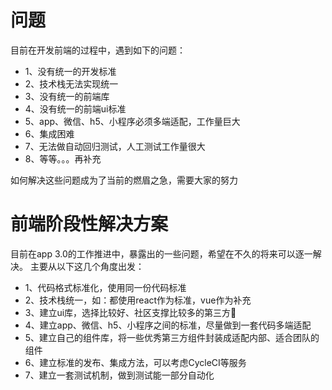 # 问题

目前在开发前端的过程中，遇到如下的问题：

+ 1、没有统一的开发标准
+ 2、技术栈无法实现统一
+ 3、没有统一的前端库
+ 4、没有统一的前端ui标准
+ 5、app、微信、h5、小程序必须多端适配，工作量巨大
+ 6、集成困难
+ 7、无法做自动回归测试，人工测试工作量很大
+ 8、等等。。。再补充

如何解决这些问题成为了当前的燃眉之急，需要大家的努力


# 前端阶段性解决方案

目前在app 3.0的工作推进中，暴露出的一些问题，希望在不久的将来可以逐一解决。
主要从以下这几个角度出发：

+ 1、代码格式标准化，使用同一份代码标准
+ 2、技术栈统一，如：都使用react作为标准，vue作为补充
+ 3、建立ui库，选择比较好、社区支撑比较多的第三方
+ 4、建立app、微信、h5、小程序之间的标准，尽量做到一套代码多端适配
+ 5、建立自己的组件库，将一些优秀第三方组件封装成适配内部、适合团队的组件
+ 6、建立标准的发布、集成方法，可以考虑CycleCI等服务
+ 7、建立一套测试机制，做到测试能一部分自动化


